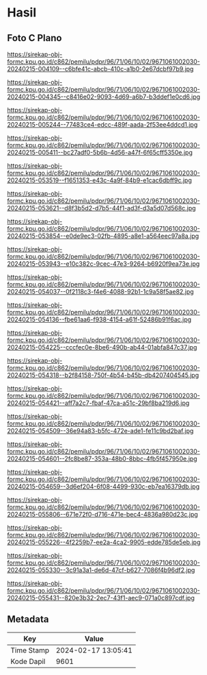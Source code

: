 # Hasil

## Foto C Plano

https://sirekap-obj-formc.kpu.go.id/c862/pemilu/pdpr/96/71/06/10/02/9671061002030-20240215-004109--c6bfe41c-abcb-410c-a1b0-2e67dcbf97b9.jpg

https://sirekap-obj-formc.kpu.go.id/c862/pemilu/pdpr/96/71/06/10/02/9671061002030-20240215-004345--c8416e02-9093-4d69-a6b7-b3ddef1e0cd6.jpg

https://sirekap-obj-formc.kpu.go.id/c862/pemilu/pdpr/96/71/06/10/02/9671061002030-20240215-005244--77483ce4-edcc-489f-aada-2f53ee4ddcd1.jpg

https://sirekap-obj-formc.kpu.go.id/c862/pemilu/pdpr/96/71/06/10/02/9671061002030-20240215-005411--bc27adf0-5b6b-4d56-a47f-6f65cff5350e.jpg

https://sirekap-obj-formc.kpu.go.id/c862/pemilu/pdpr/96/71/06/10/02/9671061002030-20240215-053519--f1651353-e43c-4a9f-84b9-e1cac6dbff9c.jpg

https://sirekap-obj-formc.kpu.go.id/c862/pemilu/pdpr/96/71/06/10/02/9671061002030-20240215-053621--d8f3b5d2-d7b5-44f1-ad3f-d3a5d07d568c.jpg

https://sirekap-obj-formc.kpu.go.id/c862/pemilu/pdpr/96/71/06/10/02/9671061002030-20240215-053854--e0de9ec3-02fb-4895-a8e1-a564eec97a8a.jpg

https://sirekap-obj-formc.kpu.go.id/c862/pemilu/pdpr/96/71/06/10/02/9671061002030-20240215-053943--e10c382c-9cec-47e3-9264-b6920f9ea73e.jpg

https://sirekap-obj-formc.kpu.go.id/c862/pemilu/pdpr/96/71/06/10/02/9671061002030-20240215-054037--0f2118c3-f4e6-4088-92b1-1c9a58f5ae82.jpg

https://sirekap-obj-formc.kpu.go.id/c862/pemilu/pdpr/96/71/06/10/02/9671061002030-20240215-054136--fbe61aa6-f938-4154-a61f-52486b91f6ac.jpg

https://sirekap-obj-formc.kpu.go.id/c862/pemilu/pdpr/96/71/06/10/02/9671061002030-20240215-054225--cccfec0e-8be6-490b-ab44-01abfa847c37.jpg

https://sirekap-obj-formc.kpu.go.id/c862/pemilu/pdpr/96/71/06/10/02/9671061002030-20240215-054318--b2f84158-750f-4b54-b45b-db4207404545.jpg

https://sirekap-obj-formc.kpu.go.id/c862/pemilu/pdpr/96/71/06/10/02/9671061002030-20240215-054421--aff7a2c7-fbaf-47ca-a51c-29bf8ba219d6.jpg

https://sirekap-obj-formc.kpu.go.id/c862/pemilu/pdpr/96/71/06/10/02/9671061002030-20240215-054509--36e94a83-b5fc-472e-ade1-fe11c9bd2baf.jpg

https://sirekap-obj-formc.kpu.go.id/c862/pemilu/pdpr/96/71/06/10/02/9671061002030-20240215-054601--2fc8be87-353a-48b0-8bbc-4fb5f457950e.jpg

https://sirekap-obj-formc.kpu.go.id/c862/pemilu/pdpr/96/71/06/10/02/9671061002030-20240215-054659--3d6ef204-6f08-4499-930c-eb7ea16379db.jpg

https://sirekap-obj-formc.kpu.go.id/c862/pemilu/pdpr/96/71/06/10/02/9671061002030-20240215-055806--671e72f0-d716-471e-bec4-4836a980d23c.jpg

https://sirekap-obj-formc.kpu.go.id/c862/pemilu/pdpr/96/71/06/10/02/9671061002030-20240215-055226--4f2259b7-ee2a-4ca2-9905-edde785de5eb.jpg

https://sirekap-obj-formc.kpu.go.id/c862/pemilu/pdpr/96/71/06/10/02/9671061002030-20240215-055330--3c91a3a1-de6d-47cf-b627-7086f4b96df2.jpg

https://sirekap-obj-formc.kpu.go.id/c862/pemilu/pdpr/96/71/06/10/02/9671061002030-20240215-055431--820e3b32-2ec7-43f1-aec9-071a0c897cdf.jpg


## Metadata

| Key        | Value               |
| ---------- | ------------------- |
| Time Stamp | 2024-02-17 13:05:41 |
| Kode Dapil | 9601                |



